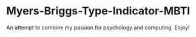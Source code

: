 # Myers-Briggs-Type-Indicator-MBTI
An attempt to combine my passion for psychology and computing.
Enjoy!
